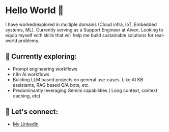 # Hello World 👋
I have worked/explored in multiple domains (Cloud infra, IoT, Embedded systems, ML). Currently serving as a Support Engineer at Aiven. Looking to equip myself with skills that will help me build sustainable solutions for real-world problems.

## 🚀 Currently exploring:
- Prompt engineering workflows
- n8n Ai workflows
- Building LLM based projects on general use-cases. Like AI KB assistants, RAG based Q/A bots, etc.
- Predominantly leveraging Gemini capabilities ( Long context, context caching, etc)


## 🔗 Let's connect:
- [My LinkedIn](https://www.linkedin.com/in/surya-murugaian/)




